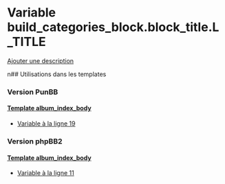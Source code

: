 # Variable build_categories_block.block_title.L_TITLE
[Ajouter une description](https://fa-tvars.appspot.com/build_categories_block.block_title.L_TITLE)

n## Utilisations dans les templates

### Version PunBB

#### [Template album_index_body](punbb/album_index_body.md)
* [Variable à la ligne 19](../punbb/album_index_body.tpl#L19)

### Version phpBB2

#### [Template album_index_body](subsilver/album_index_body.md)
* [Variable à la ligne 11](../subsilver/album_index_body.tpl#L11)
